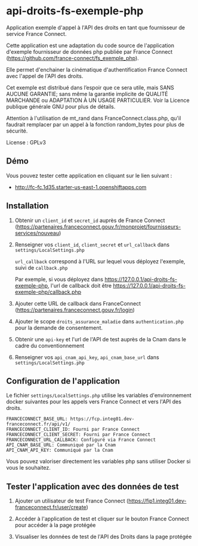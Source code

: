 # api-droits-fs-exemple-php

Application exemple d'appel à l'API des droits en tant que fournisseur de service France Connect.

Cette application est une adaptation du code source de l'application d'exemple fournisseur de données php publiée par France Connect (https://github.com/france-connect/fs_exemple_php).

Elle permet d'enchainer la cinématique d'authentification France Connect avec l'appel de l'API des droits.

Cet exemple est distribué dans l’espoir que ce sera utile, mais SANS AUCUNE GARANTIE; sans même la garantie implicite de QUALITÉ MARCHANDE ou ADAPTATION À UN USAGE PARTICULIER. Voir la Licence publique générale GNU pour plus de détails.

Attention à l'utilisation de mt_rand dans FranceConnect.class.php, qu'il faudrait remplacer par un appel à la fonction random_bytes pour plus de sécurité.

License : GPLv3

## Démo

Vous pouvez tester cette application en cliquant sur le lien suivant :
* http://fc-fc.1d35.starter-us-east-1.openshiftapps.com

## Installation

1. Obtenir un `client_id` et `secret_id` auprès de France Connect (https://partenaires.franceconnect.gouv.fr/monprojet/fournisseurs-services/nouveau)

2. Renseigner vos `client_id`, `client_secret` et `url_callback` dans `settings/LocalSettings.php`

   `url_callback` correspond à l'URL sur lequel vous déployez l'exemple, suivi de `callback.php`

   Par exemple, si vous déployez dans https://127.0.0.1/api-droits-fs-exemple-php, l'url de callback doit être https://127.0.0.1/api-droits-fs-exemple-php/callback.php

3. Ajouter cette URL de callback dans FranceConnect (https://partenaires.franceconnect.gouv.fr/login)

4. Ajouter le scope `droits_assurance_maladie` dans `authentication.php` pour la demande de consentement.

5. Obtenir une `api-key` et l'url de l'API de test auprès de la Cnam dans le cadre du conventionnement

6. Renseigner vos `api_cnam_api_key`, `api_cnam_base_url` dans `settings/LocalSettings.php`

## Configuration de l'application

Le fichier `settings/LocalSettings.php` utilise les variables d'environnement docker suivantes pour les appels vers France Connect et vers l'API des droits.
```
FRANCECONNECT_BASE_URL: https://fcp.integ01.dev-franceconnect.fr/api/v1/
FRANCECONNECT_CLIENT_ID: Fourni par France Connect
FRANCECONNECT_CLIENT_SECRET: Fourni par France Connect
FRANCECONNECT_URL_CALLBACK: Configuré via France Connect
API_CNAM_BASE_URL: Communiqué par la Cnam
API_CNAM_API_KEY: Communiqué par la Cnam
```
Vous pouvez valoriser directement les variables php sans utiliser Docker si vous le souhaitez.

## Tester l'application avec des données de test

1. Ajouter un utilisateur de test France Connect (https://fip1.integ01.dev-franceconnect.fr/user/create)

2. Accéder à l'application de test et cliquer sur le bouton France Connect pour accéder à la page protégée

3. Visualiser les données de test de l'API des Droits dans la page protégée